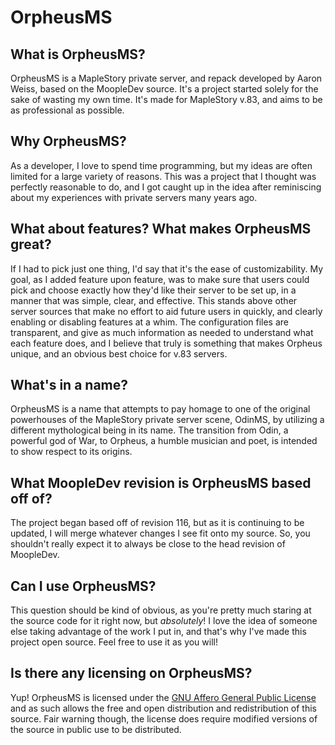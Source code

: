 # OrpheusMS #

## What is OrpheusMS? ##
OrpheusMS is a MapleStory private server, and repack developed by Aaron Weiss, based on the MoopleDev source. It's a project started solely for the sake of wasting my own time. It's made for MapleStory v.83, and aims to be as professional as possible.

## Why OrpheusMS? ##
As a developer, I love to spend time programming, but my ideas are often limited for a large variety of reasons. This was a project that I thought was perfectly reasonable to do, and I got caught up in the idea after reminiscing about my experiences with private servers many years ago.

## What about features? What makes OrpheusMS great? ##
If I had to pick just one thing, I'd say that it's the ease of customizability. My goal, as I added feature upon feature, was to make sure that users could pick and choose exactly how they'd like their server to be set up, in a manner that was simple, clear, and effective. This stands above other server sources that make no effort to aid future users in quickly, and clearly enabling or disabling features at a whim. The configuration files are transparent, and give as much information as needed to understand what each feature does, and I believe that truly is something that makes Orpheus unique, and an obvious best choice for v.83 servers.

## What's in a name? ##
OrpheusMS is a name that attempts to pay homage to one of the original powerhouses of the MapleStory private server scene, OdinMS, by utilizing a different mythological being in its name. The transition from Odin, a powerful god of War, to Orpheus, a humble musician and poet, is intended to show respect to its origins.

## What MoopleDev revision is OrpheusMS based off of? ##
The project began based off of revision 116, but as it is continuing to be updated, I will merge whatever changes I see fit onto my source. So, you shouldn't really expect it to always be close to the head revision of MoopleDev.

## Can I use OrpheusMS? ##
This question should be kind of obvious, as you're pretty much staring at the source code for it right now, but *absolutely*! I love the idea of someone else taking advantage of the work I put in, and that's why I've made this project open source. Feel free to use it as you will!

## Is there any licensing on OrpheusMS? ##
Yup! OrpheusMS is licensed under the [GNU Affero General Public License](http://www.gnu.org/licenses/agpl-3.0.html) and as such allows the free and open distribution and redistribution of this source. Fair warning though, the license does require modified versions of the source in public use to be distributed.
